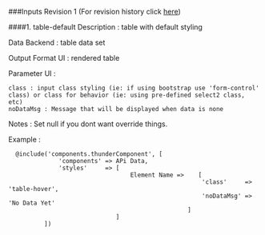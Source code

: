 ###Inputs
Revision 1 (For revision history click [here](https://github.com/ThunderID/ThunderComponents/blob/master/Contracts/UI/log-tables.mdown))

####1. table-default
Description : table with default styling 

Data Backend : table data set

Output Format UI : rendered table

Parameter UI : 

	class : input class styling (ie: if using bootstrap use 'form-control' class) or class for behavior (ie: using pre-defined select2 class, etc)
	noDataMsg : Message that will be displayed when data is none
  
Notes :
	Set null if you dont want override things.

Example :

      @include('components.thunderComponent', [
                  'components' => APi Data, 
                  'styles'     => [
                                      Element Name =>    [
                                                          'class'     => 'table-hover',
                                                          'noDataMsg' => 'No Data Yet'
                                                      ]
                                  ]
              ])
